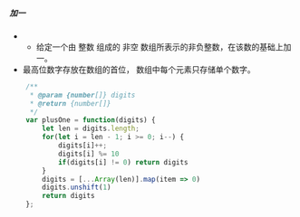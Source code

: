 ##### 加一
* * 给定一个由 整数 组成的 非空 数组所表示的非负整数，在该数的基础上加一。
* 最高位数字存放在数组的首位， 数组中每个元素只存储单个数字。

```js
	/**
     * @param {number[]} digits
     * @return {number[]}
     */
    var plusOne = function(digits) {
        let len = digits.length;
        for(let i = len - 1; i >= 0; i--) {
            digits[i]++;
            digits[i] %= 10 
            if(digits[i] != 0) return digits 
        }
        digits = [...Array(len)].map(item => 0)
        digits.unshift(1)
        return digits
    };
```

